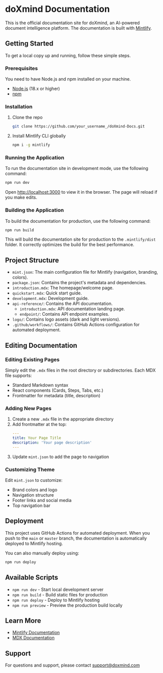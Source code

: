# doXmind Documentation

This is the official documentation site for doXmind, an AI-powered document intelligence platform. The documentation is built with [Mintlify](https://mintlify.com).

## Getting Started

To get a local copy up and running, follow these simple steps.

### Prerequisites

You need to have Node.js and npm installed on your machine.

- [Node.js](https://nodejs.org/) (18.x or higher)
- [npm](https://www.npmjs.com/get-npm)

### Installation

1. Clone the repo
   ```sh
   git clone https://github.com/your_username_/doXmind-Docs.git
   ```
2. Install Mintlify CLI globally
   ```sh
   npm i -g mintlify
   ```

### Running the Application

To run the documentation site in development mode, use the following command:

```sh
npm run dev
```

Open [http://localhost:3000](http://localhost:3000) to view it in the browser. The page will reload if you make edits.

### Building the Application

To build the documentation for production, use the following command:

```sh
npm run build
```

This will build the documentation site for production to the `.mintlify/dist` folder. It correctly optimizes the build for the best performance.

## Project Structure

- `mint.json`: The main configuration file for Mintlify (navigation, branding, colors).
- `package.json`: Contains the project's metadata and dependencies.
- `introduction.mdx`: The homepage/welcome page.
- `quickstart.mdx`: Quick start guide.
- `development.mdx`: Development guide.
- `api-reference/`: Contains the API documentation.
  - `introduction.mdx`: API documentation landing page.
  - `endpoint/`: Contains API endpoint examples.
- `logo/`: Contains logo assets (dark and light versions).
- `.github/workflows/`: Contains GitHub Actions configuration for automated deployment.

## Editing Documentation

### Editing Existing Pages

Simply edit the `.mdx` files in the root directory or subdirectories. Each MDX file supports:
- Standard Markdown syntax
- React components (Cards, Steps, Tabs, etc.)
- Frontmatter for metadata (title, description)

### Adding New Pages

1. Create a new `.mdx` file in the appropriate directory
2. Add frontmatter at the top:
   ```yaml
   ---
   title: Your Page Title
   description: 'Your page description'
   ---
   ```
3. Update `mint.json` to add the page to navigation

### Customizing Theme

Edit `mint.json` to customize:
- Brand colors and logo
- Navigation structure
- Footer links and social media
- Top navigation bar

## Deployment

This project uses GitHub Actions for automated deployment. When you push to the `main` or `master` branch, the documentation is automatically deployed to Mintlify hosting.

You can also manually deploy using:

```sh
npm run deploy
```

## Available Scripts

- `npm run dev` - Start local development server
- `npm run build` - Build static files for production
- `npm run deploy` - Deploy to Mintlify hosting
- `npm run preview` - Preview the production build locally

## Learn More

- [Mintlify Documentation](https://mintlify.com/docs)
- [MDX Documentation](https://mdxjs.com/)

## Support

For questions and support, please contact [support@doxmind.com](mailto:support@doxmind.com)